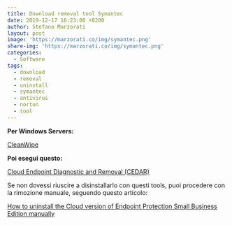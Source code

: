 ```yaml
---
title: Download removal tool Symantec
date: 2019-12-17 16:23:00 +0200
author: Stefano Marzorati
layout: post
image: 'https://marzorati.co/img/symantec.png'
share-img: 'https://marzorati.co/img/symantec.png'
categories:
  - Software
tags:
  - download
  - removal
  - uninstall
  - symantec
  - antivirus
  - norton
  - tool
---
```

**Per Windows Servers:**   

<a href="http://marzorati.co/download/CleanWipe.zip" target="_blank">CleanWipe</a>

**Poi esegui questo:**   

<a href="https://ins.spn.com/CEDAR.exe" target="_blank">Cloud Endpoint Diagnostic and Removal (CEDAR)</a>

Se non dovessi riuscire a disinstallarlo con questi tools, puoi procedere con la rimozione manuale, seguendo questo articolo:   

<a href="https://support.symantec.com/en_US/article.TECH214619.html" target="_blank">How to uninstall the Cloud version of Endpoint Protection Small Business Edition manually</a>
